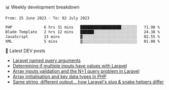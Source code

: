 📊 Weekly development breakdown
<!--START_SECTION:waka-->

```txt
From: 25 June 2023 - To: 02 July 2023

PHP              6 hrs 31 mins   ██████████████████░░░░░░░   71.98 %
Blade Template   2 hrs 12 mins   ██████░░░░░░░░░░░░░░░░░░░   24.38 %
JavaScript       13 mins         ▓░░░░░░░░░░░░░░░░░░░░░░░░   02.55 %
XML              5 mins          ▒░░░░░░░░░░░░░░░░░░░░░░░░   01.08 %
```

<!--END_SECTION:waka-->

📕 Latest DEV posts
<!-- BLOG-POST-LIST:START -->
- [Laravel named query arguments](https://dev.to/michaelvickersuk/laravel-named-query-arguments-28kd)
- [Determining if multiple inputs have values with Laravel](https://dev.to/michaelvickersuk/determining-if-multiple-inputs-have-values-with-laravel-km6)
- [Array inputs validation and the N+1 query problem in Laravel](https://dev.to/michaelvickersuk/array-inputs-validation-and-the-n1-query-problem-in-laravel-2agb)
- [Array initialisation and key data types in PHP](https://dev.to/michaelvickersuk/array-initialisation-and-key-data-types-in-php-1e5b)
- [Same string, different output... how Laravel&#39;s slug &amp; snake helpers differ](https://dev.to/michaelvickersuk/same-string-different-output-how-laravels-slug-snake-helpers-differ-1ccj)
<!-- BLOG-POST-LIST:END -->
